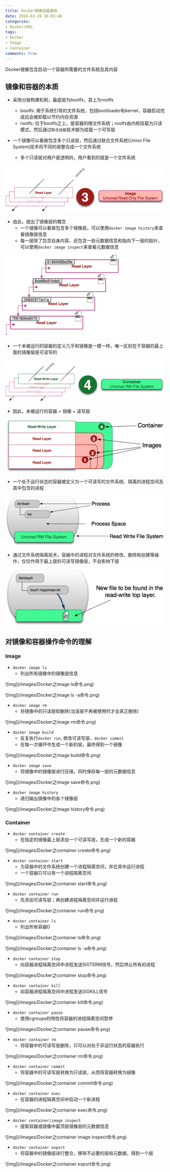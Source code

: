 ```yaml
---
title: Docker镜像容器基础
date: 2019-02-28 10:03:40
categories: 
- Docker/K8S
tags: 
- Docker
- Image
- Container
comments: true
---
```


Docker镜像包含启动一个容器所需要的文件系统及其内容

## 镜像和容器的本质

- 采用分层构建机制，最底层为bootfs，其上为rootfs
  - bootfs: 用于系统引导的文件系统，包括bootloader和kernel，容器启动完成后会被卸载以节约内存资源
  - rootfs: 位于bootfs之上，是容器的根文件系统；rootfs由内核挂载为只读模式，然后通过`联合挂载`技术额为挂载一个可写层

- 一个镜像可以看做包含多个只读层，然后通过联合文件系统(Union File System)技术将不同的层整合成一个文件系统
  - 多个只读层对用户是透明的，用户看到的就是一个文件系统

![img](/images/Docker之镜像的本质.png)

- 由此，提出了镜像层的概念
  - 一个镜像可以看做包含多个镜像层，可以使用`docker image history`来查看镜像层信息
  - 每一层除了包含自身内容，还包含一些元数据信息和指向下一层的指针，可以使用`docker image inspect`来查看元数据信息

![img](/images/Docker之镜像层.png)

- 一个未被运行的容器的定义几乎和镜像是一模一样，唯一区别在于容器的最上面的镜像层是可读写的

![img](/images/Docker之容器的本质.png)

- 因此，未被运行的容器 = 镜像 + 读写层

![img](/images/Docker之镜像和容器的区别.png)

- 一个处于运行状态的容器被定义为一个可读写的文件系统、隔离的进程空间及其中包含的进程

![img](/images/Docker之运行的容器的本质.png)

- 通过文件系统隔离技术，容器中的进程对文件系统的修改、删除和创建等操作，仅仅作用于最上层的可读写镜像层，不会影响下层

![img](/images/Docker之容器对文件的修改.png)

## 对镜像和容器操作命令的理解

### Image

- `docker image ls`
  - 列出所有镜像中的镜像层信息

![img](/images/Docker之image ls命令.png)

![img](/images/Docker之image ls -a命令.png)

- `docker image rm`
  - 将镜像中的只读层软删除(当该层不再被使用时才会真正删除)

![img](/images/Docker之image rm命令.png)

- `docker image build`
  - 反复执行`docker run`, 修改可读写层、`docker commit`
  - 在每一次循环中生成一个新的层，最终得到一个镜像

![img](/images/Docker之image build命令.png)

- `docker image save`
  - 将镜像中的镜像层进行压缩，同时保存每一层的元数据信息

![img](/images/Docker之image save命令.png)

- `docker image history`
  - 递归输出镜像中的各个镜像层

![img](/images/Docker之image history命令.png)

### Container

- `docker container create`
  - 在指定的镜像最上层添加一个可读写层，生成一个新的容器

![img](/images/Docker之container create命令.png)

- `docker container start`
  - 为容器中的文件系统创建一个进程隔离空间，并在其中运行进程
  - 一个容器只可以有一个进程隔离空间

![img](/images/Docker之container start命令.png)

- `docker container run`
  - 先添加可读写层；再创建进程隔离空间并运行进程

![img](/images/Docker之container run命令.png)

- `docker container ls`
  - 列出所有容器D

![img](/images/Docker之container ls命令.png)

![img](/images/Docker之container ls -a命令.png)

- `docker container stop`
  - 向容器进程隔离空间中进程发送SIGTERM信号，然后停止所有的进程

![img](/images/Docker之container stop命令.png)

- `docker container kill`
  - 向容器进程隔离空间中进程发送SIGKILL信号

![img](/images/Docker之container kill命令.png)

- `docker container pause`
  - 使用cgroups的特性将容器的进程隔离空间暂停

![img](/images/Docker之container pause命令.png)

- `docker container rm`
  - 将容器中的可读写层删除，只可以对处于非运行状态的容器执行

![img](/images/Docker之container rm命令.png)

- `docker container commit`
  - 将容器中的可读写层转换为只读层，从而将容器转换为镜像

![img](/images/Docker之container commit命令.png)

- `docker container exec`
  - 在容器的进程隔离空间中启动一个新进程

![img](/images/Docker之container exec命令.png)

- `docker container|image inspect`
  - 提取容器或镜像中最顶层镜像层的元数据信息

![img](/images/Docker之container image inspect命令.png)

- `docker container export`
  - 将容器中的镜像层进行整合，移除不必要的层和元数据，得到一个层

![img](/images/Docker之container export命令.png)